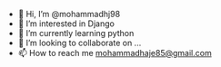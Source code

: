 - 👋 Hi, I’m @mohammadhj98
- 👀 I’m interested in Django
- 🌱 I’m currently learning python
- 💞️ I’m looking to collaborate on ...
- 📫 How to reach me mohammadhaje85@gmail.com

<!---
mohammadhj98/mohammadhj98 is a ✨ special ✨ repository because its `README.md` (this file) appears on your GitHub profile.
You can click the Preview link to take a look at your changes.
--->
